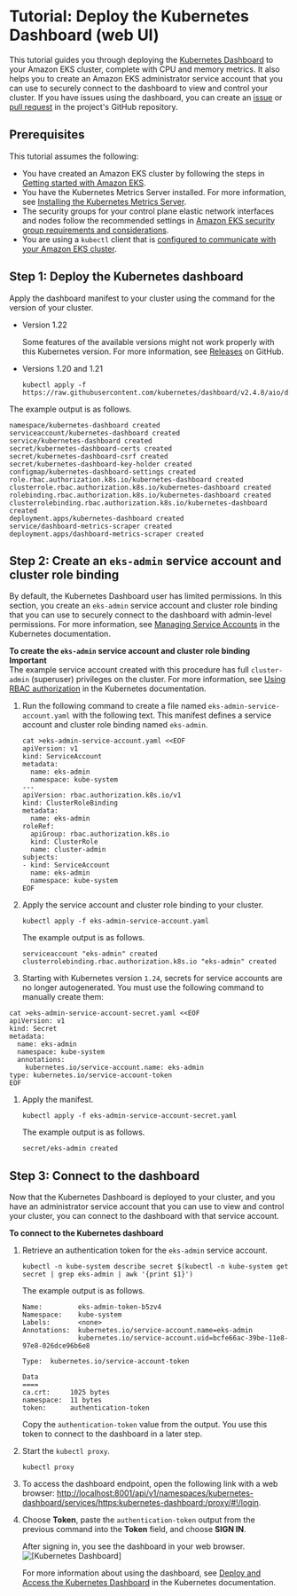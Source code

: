 # Tutorial: Deploy the Kubernetes Dashboard \(web UI\)<a name="dashboard-tutorial"></a>

This tutorial guides you through deploying the [Kubernetes Dashboard](https://github.com/kubernetes/dashboard) to your Amazon EKS cluster, complete with CPU and memory metrics\. It also helps you to create an Amazon EKS administrator service account that you can use to securely connect to the dashboard to view and control your cluster\. If you have issues using the dashboard, you can create an [issue](https://github.com/kubernetes/dashboard/issues) or [pull request](https://github.com/kubernetes/dashboard/pulls) in the project's GitHub repository\.

## Prerequisites<a name="dashboard-prereqs"></a>

This tutorial assumes the following:
+ You have created an Amazon EKS cluster by following the steps in [Getting started with Amazon EKS](getting-started.md)\.
+ You have the Kubernetes Metrics Server installed\. For more information, see [Installing the Kubernetes Metrics Server](metrics-server.md)\.
+ The security groups for your control plane elastic network interfaces and nodes follow the recommended settings in [Amazon EKS security group requirements and considerations](sec-group-reqs.md)\.
+ You are using a `kubectl` client that is [configured to communicate with your Amazon EKS cluster](getting-started-console.md#eks-configure-kubectl)\.

## Step 1: Deploy the Kubernetes dashboard<a name="deploy-dashboard"></a>

Apply the dashboard manifest to your cluster using the command for the version of your cluster\.
+ Version 1\.22

  Some features of the available versions might not work properly with this Kubernetes version\. For more information, see [Releases](https://github.com/kubernetes/dashboard/releases) on GitHub\.
+ Versions 1\.20 and 1\.21

  ```
  kubectl apply -f https://raw.githubusercontent.com/kubernetes/dashboard/v2.4.0/aio/deploy/recommended.yaml
  ```

The example output is as follows\.

```
namespace/kubernetes-dashboard created
serviceaccount/kubernetes-dashboard created
service/kubernetes-dashboard created
secret/kubernetes-dashboard-certs created
secret/kubernetes-dashboard-csrf created
secret/kubernetes-dashboard-key-holder created
configmap/kubernetes-dashboard-settings created
role.rbac.authorization.k8s.io/kubernetes-dashboard created
clusterrole.rbac.authorization.k8s.io/kubernetes-dashboard created
rolebinding.rbac.authorization.k8s.io/kubernetes-dashboard created
clusterrolebinding.rbac.authorization.k8s.io/kubernetes-dashboard created
deployment.apps/kubernetes-dashboard created
service/dashboard-metrics-scraper created
deployment.apps/dashboard-metrics-scraper created
```

## Step 2: Create an `eks-admin` service account and cluster role binding<a name="eks-admin-service-account"></a>

By default, the Kubernetes Dashboard user has limited permissions\. In this section, you create an `eks-admin` service account and cluster role binding that you can use to securely connect to the dashboard with admin\-level permissions\. For more information, see [Managing Service Accounts](https://kubernetes.io/docs/admin/service-accounts-admin/) in the Kubernetes documentation\.

**To create the `eks-admin` service account and cluster role binding**
**Important**  
The example service account created with this procedure has full `cluster-admin` \(superuser\) privileges on the cluster\. For more information, see [Using RBAC authorization](https://kubernetes.io/docs/admin/authorization/rbac/) in the Kubernetes documentation\.

1. Run the following command to create a file named `eks-admin-service-account.yaml` with the following text\. This manifest defines a service account and cluster role binding named `eks-admin`\.

   ```
   cat >eks-admin-service-account.yaml <<EOF
   apiVersion: v1
   kind: ServiceAccount
   metadata:
     name: eks-admin
     namespace: kube-system
   ---
   apiVersion: rbac.authorization.k8s.io/v1
   kind: ClusterRoleBinding
   metadata:
     name: eks-admin
   roleRef:
     apiGroup: rbac.authorization.k8s.io
     kind: ClusterRole
     name: cluster-admin
   subjects:
   - kind: ServiceAccount
     name: eks-admin
     namespace: kube-system
   EOF
   ```

1. Apply the service account and cluster role binding to your cluster\.

   ```
   kubectl apply -f eks-admin-service-account.yaml
   ```

   The example output is as follows\.

   ```
   serviceaccount "eks-admin" created
   clusterrolebinding.rbac.authorization.k8s.io "eks-admin" created
   ```

1.  Starting with Kubernetes version `1.24`, secrets for service accounts are no longer autogenerated\. You must use the following command to manually create them: 

   ```
   cat >eks-admin-service-account-secret.yaml <<EOF
   apiVersion: v1
   kind: Secret
   metadata:
     name: eks-admin
     namespace: kube-system
     annotations:
       kubernetes.io/service-account.name: eks-admin
   type: kubernetes.io/service-account-token
   EOF
   ```

1. Apply the manifest\.

   ```
   kubectl apply -f eks-admin-service-account-secret.yaml
   ```

   The example output is as follows\.

   ```
   secret/eks-admin created
   ```   

## Step 3: Connect to the dashboard<a name="view-dashboard"></a>

Now that the Kubernetes Dashboard is deployed to your cluster, and you have an administrator service account that you can use to view and control your cluster, you can connect to the dashboard with that service account\.

**To connect to the Kubernetes dashboard**

1. Retrieve an authentication token for the `eks-admin` service account\.

   ```
   kubectl -n kube-system describe secret $(kubectl -n kube-system get secret | grep eks-admin | awk '{print $1}')
   ```

   The example output is as follows\.

   ```
   Name:         eks-admin-token-b5zv4
   Namespace:    kube-system
   Labels:       <none>
   Annotations:  kubernetes.io/service-account.name=eks-admin
                 kubernetes.io/service-account.uid=bcfe66ac-39be-11e8-97e8-026dce96b6e8
   
   Type:  kubernetes.io/service-account-token
   
   Data
   ====
   ca.crt:     1025 bytes
   namespace:  11 bytes
   token:      authentication-token
   ```

   Copy the `authentication-token` value from the output\. You use this token to connect to the dashboard in a later step\.

1. Start the `kubectl proxy`\.

   ```
   kubectl proxy
   ```

1. To access the dashboard endpoint, open the following link with a web browser: [http://localhost:8001/api/v1/namespaces/kubernetes\-dashboard/services/https:kubernetes\-dashboard:/proxy/\#\!/login](http://localhost:8001/api/v1/namespaces/kubernetes-dashboard/services/https:kubernetes-dashboard:/proxy/#!/login)\.

1. Choose **Token**, paste the `authentication-token` output from the previous command into the **Token** field, and choose **SIGN IN**\.

   After signing in, you see the dashboard in your web browser\.  
![\[Kubernetes Dashboard\]](http://docs.aws.amazon.com/eks/latest/userguide/images/kubernetes-dashboard.png)

   For more information about using the dashboard, see [Deploy and Access the Kubernetes Dashboard](https://kubernetes.io/docs/tasks/access-application-cluster/web-ui-dashboard/) in the Kubernetes documentation\.
